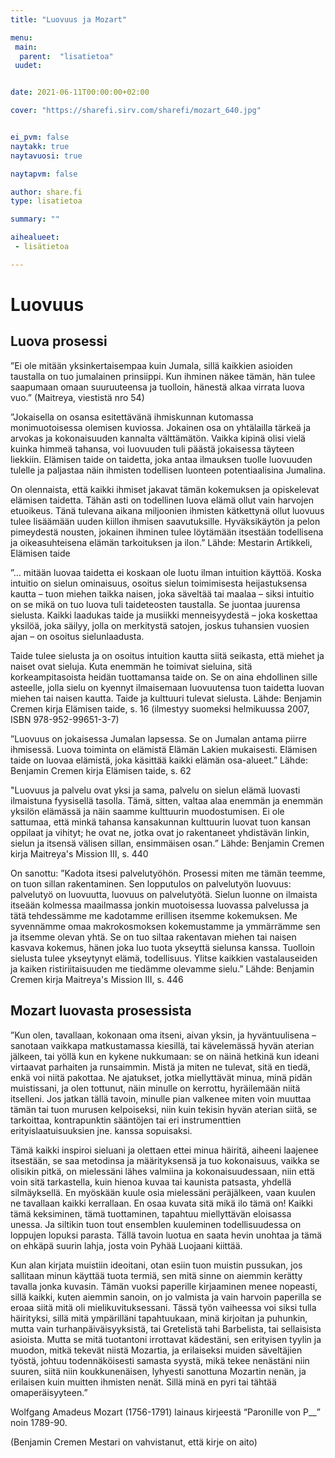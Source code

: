 ```yaml
---
title: "Luovuus ja Mozart"

menu:
 main:
  parent:  "lisatietoa"
 uudet:


date: 2021-06-11T00:00:00+02:00

cover: "https://sharefi.sirv.com/sharefi/mozart_640.jpg"


ei_pvm: false
naytakk: true
naytavuosi: true

naytapvm: false

author: share.fi
type: lisatietoa

summary: ""

aihealueet:
 - lisätietoa

---
```

# Luovuus
## Luova prosessi
”Ei ole mitään yksinkertaisempaa kuin Jumala, sillä kaikkien asioiden taustalla on tuo jumalainen prinsiippi. Kun ihminen näkee tämän, hän tulee saapumaan omaan suuruuteensa ja tuolloin, hänestä alkaa virrata luova vuo.” (Maitreya, viestistä nro 54)

”Jokaisella on osansa esitettävänä ihmiskunnan kutomassa monimuotoisessa olemisen kuviossa. Jokainen osa on yhtälailla tärkeä ja arvokas ja kokonaisuuden kannalta välttämätön. Vaikka kipinä olisi vielä kuinka himmeä tahansa, voi luovuuden tuli päästä jokaisessa täyteen liekkiin. Elämisen taide on taidetta, joka antaa ilmauksen tuolle luovuuden tulelle ja paljastaa näin ihmisten todellisen luonteen potentiaalisina Jumalina.

On olennaista, että kaikki ihmiset jakavat tämän kokemuksen ja opiskelevat elämisen taidetta. Tähän asti on todellinen luova elämä ollut vain harvojen etuoikeus. Tänä tulevana aikana miljoonien ihmisten kätkettynä ollut luovuus tulee lisäämään uuden kiillon ihmisen saavutuksille. Hyväksikäytön ja pelon pimeydestä nousten, jokainen ihminen tulee löytämään itsestään todellisena ja oikeasuhteisena elämän tarkoituksen ja ilon.” Lähde: Mestarin Artikkeli, Elämisen taide

”... mitään luovaa taidetta ei koskaan ole luotu ilman intuition käyttöä. Koska intuitio on sielun ominaisuus, osoitus sielun toimimisesta heijastuksensa kautta – tuon miehen taikka naisen, joka säveltää tai maalaa – siksi intuitio on se mikä on tuo luova tuli taideteosten taustalla. Se juontaa juurensa sielusta. Kaikki laadukas taide ja musiikki menneisyydestä – joka koskettaa yksilöä, joka säilyy, jolla on merkitystä satojen, joskus tuhansien vuosien ajan – on osoitus sielunlaadusta.

Taide tulee sielusta ja on osoitus intuition kautta siitä seikasta, että miehet ja naiset ovat sieluja. Kuta enemmän he toimivat sieluina, sitä korkeampitasoista heidän tuottamansa taide on. Se on aina ehdollinen sille asteelle, jolla sielu on kyennyt ilmaisemaan luovuutensa tuon taidetta luovan miehen tai naisen kautta. Taide ja kulttuuri tulevat sielusta. Lähde: Benjamin Cremen kirja Elämisen taide, s. 16 (ilmestyy suomeksi helmikuussa 2007, ISBN 978-952-99651-3-7)

”Luovuus on jokaisessa Jumalan lapsessa. Se on Jumalan antama piirre ihmisessä. Luova toiminta on elämistä Elämän Lakien mukaisesti. Elämisen taide on luovaa elämistä, joka käsittää kaikki elämän osa-alueet.” Lähde: Benjamin Cremen kirja Elämisen taide, s. 62

"Luovuus ja palvelu ovat yksi ja sama, palvelu on sielun elämä luovasti ilmaistuna fyysisellä tasolla. Tämä, sitten, valtaa alaa enemmän ja enemmän yksilön elämässä ja näin saamme kulttuurin muodostumisen. Ei ole sattumaa, että minkä tahansa kansakunnan kulttuurin luovat tuon kansan oppilaat ja vihityt; he ovat ne, jotka ovat jo rakentaneet yhdistävän linkin, sielun ja itsensä välisen sillan, ensimmäisen osan.” Lähde: Benjamin Cremen kirja Maitreya's Mission III, s. 440

On sanottu: ”Kadota itsesi palvelutyöhön. Prosessi miten me tämän teemme, on tuon sillan rakentaminen. Sen lopputulos on palvelutyön luovuus: palvelutyö on luovuutta, luovuus on palvelutyötä. Sielun luonne on ilmaista itseään kolmessa maailmassa jonkin muotoisessa luovassa palvelussa ja tätä tehdessämme me kadotamme erillisen itsemme kokemuksen. Me syvennämme omaa makrokosmoksen kokemustamme ja ymmärrämme sen ja itsemme olevan yhtä. Se on tuo siltaa rakentavan miehen tai naisen kasvava kokemus, hänen joka luo tuota ykseyttä sielunsa kanssa. Tuolloin sielusta tulee ykseytynyt elämä, todellisuus. Ylitse kaikkien vastalauseiden ja kaiken ristiriitaisuuden me tiedämme olevamme sielu.” Lähde: Benjamin Cremen kirja Maitreya's Mission III, s. 446

## Mozart luovasta prosessista
”Kun olen, tavallaan, kokonaan oma itseni, aivan yksin, ja hyväntuulisena – sanotaan vaikkapa matkustamassa kiesillä, tai kävelemässä hyvän aterian jälkeen, tai yöllä kun en kykene nukkumaan: se on näinä hetkinä kun ideani virtaavat parhaiten ja runsaimmin. Mistä ja miten ne tulevat, sitä en tiedä, enkä voi niitä pakottaa. Ne ajatukset, jotka miellyttävät minua, minä pidän muistissani, ja olen tottunut, näin minulle on kerrottu, hyräilemään niitä itselleni. Jos jatkan tällä tavoin, minulle pian valkenee miten voin muuttaa tämän tai tuon murusen kelpoiseksi, niin kuin tekisin hyvän aterian siitä, se tarkoittaa, kontrapunktin sääntöjen tai eri instrumenttien erityislaatuisuuksien jne. kanssa sopuisaksi.

Tämä kaikki inspiroi sieluani ja olettaen ettei minua häiritä, aiheeni laajenee itsestään, se saa metodinsa ja määrityksensä ja tuo kokonaisuus, vaikka se olisikin pitkä, on mielessäni lähes valmiina ja kokonaisuudessaan, niin että voin sitä tarkastella, kuin hienoa kuvaa tai kaunista patsasta, yhdellä silmäyksellä. En myöskään kuule osia mielessäni peräjälkeen, vaan kuulen ne tavallaan kaikki kerrallaan. En osaa kuvata sitä mikä ilo tämä on! Kaikki tämä keksiminen, tämä tuottaminen, tapahtuu miellyttävän eloisassa unessa. Ja siltikin tuon tout ensemblen kuuleminen todellisuudessa on loppujen lopuksi parasta. Tällä tavoin luotua en saata hevin unohtaa ja tämä on ehkäpä suurin lahja, josta voin Pyhää Luojaani kiittää.

Kun alan kirjata muistiin ideoitani, otan esiin tuon muistin pussukan, jos sallitaan minun käyttää tuota termiä, sen mitä sinne on aiemmin kerätty tavalla jonka kuvasin. Tämän vuoksi paperille kirjaaminen menee nopeasti, sillä kaikki, kuten aiemmin sanoin, on jo valmista ja vain harvoin paperilla se eroaa siitä mitä oli mielikuvituksessani. Tässä työn vaiheessa voi siksi tulla häirityksi, sillä mitä ympärilläni tapahtuukaan, minä kirjoitan ja puhunkin, mutta vain turhanpäiväisyyksistä, tai Gretelistä tahi Barbelista, tai sellaisista asioista. Mutta se mitä tuotantoni irrottavat kädestäni, sen erityisen tyylin ja muodon, mitkä tekevät niistä Mozartia, ja erilaiseksi muiden säveltäjien työstä, johtuu todennäköisesti samasta syystä, mikä tekee nenästäni niin suuren, siitä niin koukkunenäisen, lyhyesti sanottuna Mozartin nenän, ja erilaisen kuin muitten ihmisten nenät. Sillä minä en pyri tai tähtää omaperäisyyteen.”

Wolfgang Amadeus Mozart (1756-1791) lainaus kirjeestä “Paronille von P__”   noin 1789-90.

(Benjamin Cremen Mestari on vahvistanut, että kirje on aito)